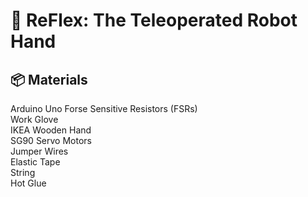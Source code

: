 # 🤖 ReFlex: The Teleoperated Robot Hand 

## 📦 Materials
  Arduino Uno 
  Forse Sensitive Resistors (FSRs)  
  Work Glove  
  IKEA Wooden Hand  
  SG90 Servo Motors  
  Jumper Wires  
  Elastic Tape  
  String  
  Hot Glue
  
